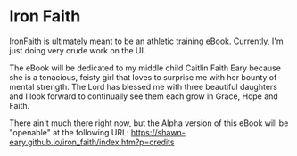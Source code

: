 <!--
Copyright 2023 : Utilars™ and Shawn Eary
Licensed via FCML : https://www.utilars.com/Home/FCML

See [1] for Grid Layout
-->
# Iron Faith
IronFaith is ultimately meant to be an athletic training eBook. Currently, I'm just doing very crude work on the UI.

The eBook will be dedicated to my middle child Caitlin Faith Eary because she is a tenacious, feisty girl that loves to surprise me with her bounty of mental strength. The Lord has blessed me with three beautiful daughters and I look forward to continually see them each grow in Grace, Hope and Faith.

There ain't much there right now, but the Alpha version of this eBook will
be "openable" at the following URL:
https://shawn-eary.github.io/iron_faith/index.htm?p=credits
